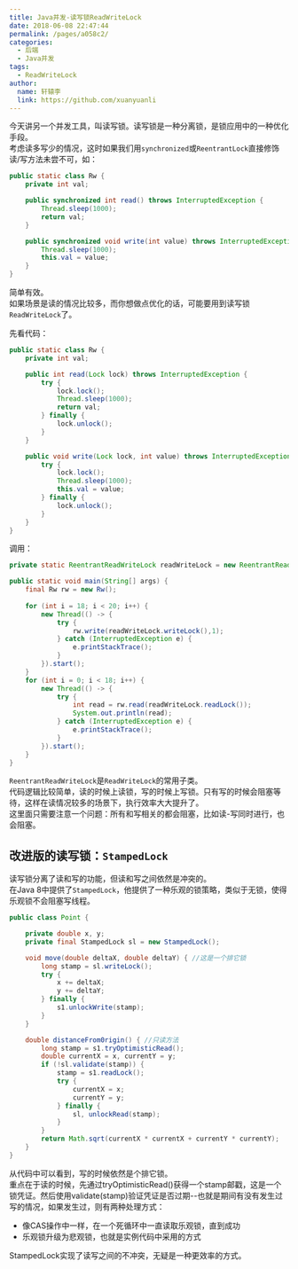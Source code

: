 ```yaml
---
title: Java并发-读写锁ReadWriteLock
date: 2018-06-08 22:47:44
permalink: /pages/a058c2/
categories: 
  - 后端
  - Java并发
tags: 
  - ReadWriteLock
author: 
  name: 轩辕李
  link: https://github.com/xuanyuanli
---
```


今天讲另一个并发工具，叫读写锁。读写锁是一种分离锁，是锁应用中的一种优化手段。  
考虑读多写少的情况，这时如果我们用`synchronized`或`ReentrantLock`直接修饰读/写方法未尝不可，如：
```java
public static class Rw {
    private int val;

    public synchronized int read() throws InterruptedException {
        Thread.sleep(1000);
        return val;
    }

    public synchronized void write(int value) throws InterruptedException {
        Thread.sleep(1000);
        this.val = value;
    }
}
```
简单有效。    
如果场景是读的情况比较多，而你想做点优化的话，可能要用到读写锁`ReadWriteLock`了。  
<!-- more -->

先看代码：
```java
public static class Rw {
    private int val;

    public int read(Lock lock) throws InterruptedException {
        try {
            lock.lock();
            Thread.sleep(1000);
            return val;
        } finally {
            lock.unlock();
        }
    }

    public void write(Lock lock, int value) throws InterruptedException {
        try {
            lock.lock();
            Thread.sleep(1000);
            this.val = value;
        } finally {
            lock.unlock();
        }
    }
}
```
调用：
```java
private static ReentrantReadWriteLock readWriteLock = new ReentrantReadWriteLock();

public static void main(String[] args) {
    final Rw rw = new Rw();
    
    for (int i = 18; i < 20; i++) {
        new Thread(() -> {
            try {
                rw.write(readWriteLock.writeLock(),1);
            } catch (InterruptedException e) {
                e.printStackTrace();
            }
        }).start();
    }
    for (int i = 0; i < 18; i++) {
        new Thread(() -> {
            try {
                int read = rw.read(readWriteLock.readLock());
                System.out.println(read);
            } catch (InterruptedException e) {
                e.printStackTrace();
            }
        }).start();
    }
}
```
`ReentrantReadWriteLock`是`ReadWriteLock`的常用子类。  
代码逻辑比较简单，读的时候上读锁，写的时候上写锁。只有写的时候会阻塞等待，这样在读情况较多的场景下，执行效率大大提升了。  
这里面只需要注意一个问题：所有和写相关的都会阻塞，比如读-写同时进行，也会阻塞。

## 改进版的读写锁：`StampedLock`
读写锁分离了读和写的功能，但读和写之间依然是冲突的。  
在Java 8中提供了`StampedLock`，他提供了一种乐观的锁策略，类似于无锁，使得乐观锁不会阻塞写线程。  
```java
public class Point {

    private double x, y;
    private final StampedLock sl = new StampedLock();

    void move(double deltaX, double deltaY) { //这是一个排它锁
        long stamp = sl.writeLock();
        try {
            x += deltaX;
            y += deltaY;
        } finally {
            s1.unlockWrite(stamp);
        }
    }

    double distanceFrom0rigin() { //只读方法
        long stamp = s1.tryOptimisticRead();
        double currentX = x, currentY = y;
        if (!sl.validate(stamp)) {
            stamp = s1.readLock();
            try {
                currentX = x;
                currentY = y;
            } finally {
                sl, unlockRead(stamp);
            }
        }
        return Math.sqrt(currentX * currentX + currentY * currentY);
    }
}
```
从代码中可以看到，写的时候依然是个排它锁。  
重点在于读的时候，先通过tryOptimisticRead()获得一个stamp邮戳，这是一个锁凭证。然后使用validate(stamp)验证凭证是否过期--也就是期间有没有发生过写的情况，如果发生过，则有两种处理方式：
- 像CAS操作中一样，在一个死循环中一直读取乐观锁，直到成功
- 乐观锁升级为悲观锁，也就是实例代码中采用的方式

StampedLock实现了读写之间的不冲突，无疑是一种更效率的方式。  

